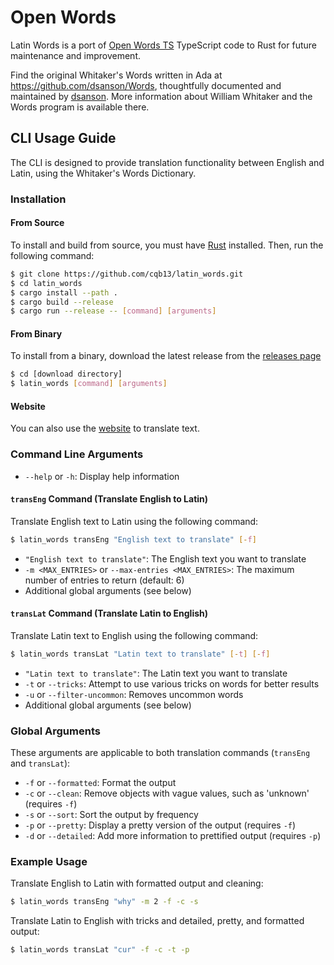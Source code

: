 # Open Words

Latin Words is a port of [Open Words TS](https://github.com/Templar-Development/Open-Words-TS) TypeScript code to Rust for future maintenance and improvement.

Find the original Whitaker's Words written in Ada at https://github.com/dsanson/Words, thoughtfully documented and maintained by [dsanson](https://github.com/dsanson).  More information about William Whitaker and the Words program is available there.  

## CLI Usage Guide

The CLI is designed to provide translation functionality between English and Latin, using the Whitaker's Words Dictionary.

### Installation

#### From Source

To install and build from source, you must have [Rust](https://www.rust-lang.org/tools/install) installed. Then, run the following command:

```bash
$ git clone https://github.com/cqb13/latin_words.git
$ cd latin_words
$ cargo install --path .
$ cargo build --release
$ cargo run --release -- [command] [arguments]
```

#### From Binary

To install from a binary, download the latest release from the [releases page](https://github.com/cqb13/latin_words/releases)

```bash
$ cd [download directory]
$ latin_words [command] [arguments]
```

#### Website

You can also use the [website](https://learninglatin.net/translate) to translate text.

### Command Line Arguments

- `--help` or `-h`: Display help information

#### `transEng` Command (Translate English to Latin)

Translate English text to Latin using the following command:

```bash
$ latin_words transEng "English text to translate" [-f]
```

- `"English text to translate"`: The English text you want to translate
- `-m <MAX_ENTRIES>` or `--max-entries <MAX_ENTRIES>`: The maximum number of entries to return (default: 6)
- Additional global arguments (see below)

#### `transLat` Command (Translate Latin to English)

Translate Latin text to English using the following command:

```bash
$ latin_words transLat "Latin text to translate" [-t] [-f]
```

- `"Latin text to translate"`: The Latin text you want to translate
- `-t` or `--tricks`: Attempt to use various tricks on words for better results
- `-u` or `--filter-uncommon`: Removes uncommon words
- Additional global arguments (see below)

### Global Arguments

These arguments are applicable to both translation commands (`transEng` and `transLat`):

- `-f` or `--formatted`: Format the output
- `-c` or `--clean`: Remove objects with vague values, such as 'unknown' (requires `-f`)
- `-s` or `--sort`: Sort the output by frequency
- `-p` or `--pretty`: Display a pretty version of the output (requires `-f`)
- `-d` or `--detailed`: Add more information to prettified output (requires `-p`)

### Example Usage

Translate English to Latin with formatted output and cleaning:

```bash
$ latin_words transEng "why" -m 2 -f -c -s
```

Translate Latin to English with tricks and detailed, pretty, and formatted output:

```bash
$ latin_words transLat "cur" -f -c -t -p
```
